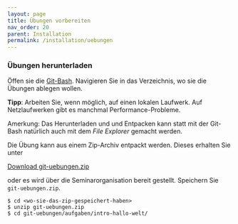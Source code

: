 ```yaml
---
layout: page
title: Übungen vorbereiten
nav_order: 20
parent: Installation
permalink: /installation/uebungen
---
```



### Übungen herunterladen

Öffen sie die [Git-Bash](/installation/kommandozeile).
Navigieren Sie in das Verzeichnis, wo sie die Übungen ablegen wollen.

**Tipp**: Arbeiten Sie, wenn möglich, auf einen lokalen Laufwerk. Auf Netzlaufwerken gibt es manchmal  Performance-Probleme. 

Amerkung: Das Herunterladen und und Entpacken kann statt mit der Git-Bash natürlich auch mit dem *File Explorer* gemacht werden.

Die Übung kann aus einem Zip-Archiv entpackt werden. Dieses erhalten Sie unter 

[Download git-uebungen.zip](https://github.com/bstachmann/git-workshop/releases/latest/download/git-uebungen.zip) 

oder es wird über die Seminarorganisation bereit gestellt. Speichern Sie `git-uebungen.zip`.

    $ cd <wo-sie-das-zip-gespeichert-haben>
    $ unzip git-uebungen.zip
    $ cd git-uebungen/aufgaben/intro-hallo-welt/



